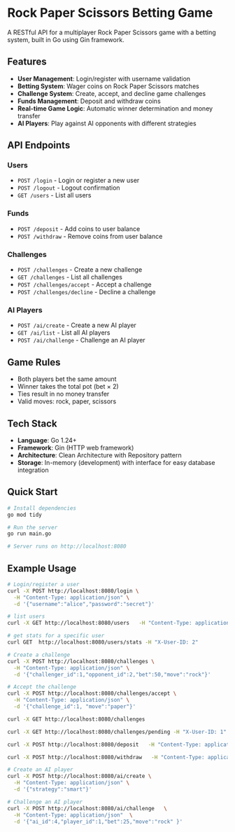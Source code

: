 # Rock Paper Scissors Betting Game

A RESTful API for a multiplayer Rock Paper Scissors game with a betting system, built in Go using Gin framework.

## Features

- **User Management**: Login/register with username validation
- **Betting System**: Wager coins on Rock Paper Scissors matches
- **Challenge System**: Create, accept, and decline game challenges
- **Funds Management**: Deposit and withdraw coins
- **Real-time Game Logic**: Automatic winner determination and money transfer
- **AI Players**: Play against AI opponents with different strategies

## API Endpoints

### Users
- `POST /login` - Login or register a new user
- `POST /logout` - Logout confirmation
- `GET /users` - List all users

### Funds
- `POST /deposit` - Add coins to user balance
- `POST /withdraw` - Remove coins from user balance

### Challenges
- `POST /challenges` - Create a new challenge
- `GET /challenges` - List all challenges
- `POST /challenges/accept` - Accept a challenge
- `POST /challenges/decline` - Decline a challenge

### AI Players
- `POST /ai/create` - Create a new AI player
- `GET /ai/list` - List all AI players
- `POST /ai/challenge` - Challenge an AI player

## Game Rules

- Both players bet the same amount
- Winner takes the total pot (bet × 2)
- Ties result in no money transfer
- Valid moves: rock, paper, scissors

## Tech Stack

- **Language**: Go 1.24+
- **Framework**: Gin (HTTP web framework)
- **Architecture**: Clean Architecture with Repository pattern
- **Storage**: In-memory (development) with interface for easy database integration

## Quick Start

```bash
# Install dependencies
go mod tidy

# Run the server
go run main.go

# Server runs on http://localhost:8080
```

## Example Usage

```bash
# Login/register a user
curl -X POST http://localhost:8080/login \
  -H "Content-Type: application/json" \
  -d '{"username":"alice","password":"secret"}'

# list users
curl -X GET http://localhost:8080/users   -H "Content-Type: application/json"

# get stats for a specific user
curl GET  http://localhost:8080/users/stats -H "X-User-ID: 2"

# Create a challenge
curl -X POST http://localhost:8080/challenges \
  -H "Content-Type: application/json" \
  -d '{"challenger_id":1,"opponent_id":2,"bet":50,"move":"rock"}'

# Accept the challenge
curl -X POST http://localhost:8080/challenges/accept \
  -H "Content-Type: application/json" \
  -d '{"challenge_id":1, "move":"paper"}'

curl -X GET http://localhost:8080/challenges

curl -X GET http://localhost:8080/challenges/pending -H "X-User-ID: 1"

curl -X POST http://localhost:8080/deposit   -H "Content-Type: application/json"   -d '{"user_id":1, "amount": 30}'

curl -X POST http://localhost:8080/withdraw   -H "Content-Type: application/json"   -d '{"user_id":1, "amount": 30}'

# Create an AI player
curl -X POST http://localhost:8080/ai/create \
  -H "Content-Type: application/json" \
  -d '{"strategy":"smart"}'

# Challenge an AI player
curl -X POST http://localhost:8080/ai/challenge   \
  -H "Content-Type: application/json"  \
  -d '{"ai_id":4,"player_id":1,"bet":25,"move":"rock" }'
```
